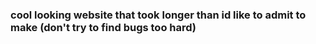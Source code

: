 ### cool looking website that took longer than id like to admit to make (don't try to find bugs too hard)
